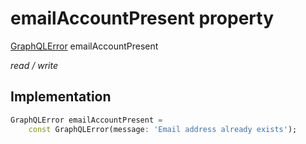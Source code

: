 


# emailAccountPresent property







[GraphQLError](https://pub.dev/documentation/gql_exec/0.4.3/execution/GraphQLError-class.html) emailAccountPresent
  
_<span class="feature">read / write</span>_






## Implementation

```dart
GraphQLError emailAccountPresent =
    const GraphQLError(message: 'Email address already exists');
```







